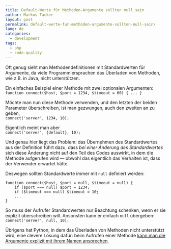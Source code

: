 ```yaml
---
title: Default-Werte für Methoden-Argumente sollten null sein
author: Markus Tacker
layout: post
permalink: default-werte-fur-methoden-argumente-sollten-null-sein/
lang: de
categories:
  - development
tags:
  - php
  - code-quality
---
```

Oft genug sieht man Methodendefinitionen mit Standardwerten für Argumente, da viele Programmiersprachen das Überladen von Methoden, wie z.B. in Java, nicht unterstützen.

Ein einfaches Beispiel einer Methode mit zwei optionalen Argumenten:  
`function connect($host, $port = 1234, $timeout = 60) { ... }`

Möchte man nun diese Methode verwenden, und den letzten der beiden Parameter überschreiben, ist man gezwungen, auch den zweiten an zu geben,  
`connect('server', 1234, 10);`

Eigentlich meint man aber  
`connect('server', {default}, 10);`

Und genau hier liegt das Problem: das Übernehmen des Standardwertes aus der Definition führt dazu, dass *bei einer Änderung des Standardwertes* sich diese Änderung nicht auf den Teil des Codes auswirkt, in dem die Methode aufgerufen wird &mdash; obwohl das eigentlich das Verhalten ist, dass der Verwender erwartet hätte.

Deswegen sollten Standardwerte immer mit `null` definiert werden:  

    function connect($host, $port = null, $timeout = null) { 
        if ($port === null) $port = 1234; 
        if ($timeout === null) $timeout = 10; 
        ... 
    }

So muss der Aufrufer Standardwerten nur Beachtung schenken, wenn er sie explizit überschreiben will. Ansonsten kann er einfach `null` übergeben:  
`connect('server', null, 10);`

Übrigens hat Python, in dem das Überladen von Methoden nicht unterstützt wird, eine clevere Lösung dafür: beim Aufrufen einer Methode [kann man die Argumente explizit mit ihrem Namen ansprechen][1].

 [1]: http://docs.python.org/tutorial/controlflow.html#keyword-arguments
